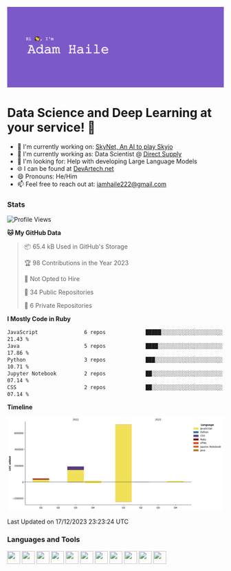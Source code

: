 ![Github Banner](https://github.com/DevArtech/devartech/blob/main/GithubBanner.png?raw=true)
# Data Science and Deep Learning at your service! 🤖

 - 🔭 I'm currently working on: [SkyNet, An AI to play Skyjo](https://github.com/DevArtech/skynet)  
 - 💼 I'm currently working as: Data Scientist @ [Direct Supply](https://www.directsupply.com/)   
 - 🧐 I'm looking for: Help with developing Large Language Models   
 - 🌐 I can be found at [DevArtech.net](https://devartech.net)
 - 😄 Pronouns: He/Him   
 - 📫 Feel free to reach out at: iamhaile222@gmail.com

### Stats
<!--START_SECTION:waka-->
![Profile Views](http://img.shields.io/badge/Profile%20Views-135-blue)

**🐱 My GitHub Data** 

> 📦 65.4 kB Used in GitHub's Storage 
 > 
> 🏆 98 Contributions in the Year 2023
 > 
> 🚫 Not Opted to Hire
 > 
> 📜 34 Public Repositories 
 > 
> 🔑 6 Private Repositories 
 > 
**I Mostly Code in Ruby** 

```text
JavaScript               6 repos             █████░░░░░░░░░░░░░░░░░░░░   21.43 % 
Java                     5 repos             ████░░░░░░░░░░░░░░░░░░░░░   17.86 % 
Python                   3 repos             ███░░░░░░░░░░░░░░░░░░░░░░   10.71 % 
Jupyter Notebook         2 repos             ██░░░░░░░░░░░░░░░░░░░░░░░   07.14 % 
CSS                      2 repos             ██░░░░░░░░░░░░░░░░░░░░░░░   07.14 % 
```



**Timeline**

![Lines of Code chart](https://raw.githubusercontent.com/DevArtech/DevArtech/main/assets/bar_graph.png)


 Last Updated on 17/12/2023 23:23:24 UTC
<!--END_SECTION:waka-->

### Languages and Tools
<div style="display: flex; gap: 0.25rem;">
<img height="30" width="30" src="https://cdn.simpleicons.org/python/black/white"/>
<img height="30" width="30" src="https://cdn.simpleicons.org/tensorflow/black/white"/>
<img height="30" width="30" src="https://cdn.simpleicons.org/postgres/black/white"/>
<img height="30" width="30" src="https://cdn.simpleicons.org/amazonaws/black/white"/>
<img height="30" width="30" src="https://cdn.simpleicons.org/javascript/black/white"/>
<img height="30" width="30" src="https://cdn.simpleicons.org/react/black/white"/>
<img height="30" width="30" src="https://cdn.simpleicons.org/csharp/black/white"/>
<img height="30" width="30" src="https://cdn.simpleicons.org/cplusplus/black/white"/>
<img height="30" width="30" src="https://cdn.simpleicons.org/microsoftexcel/black/white"/>
<img height="30" width="30" src="https://cdn.simpleicons.org/unrealengine/black/white"/>
<img height="30" width="30" src="https://cdn.simpleicons.org/unity/black/white"/>
</div>
